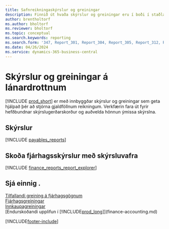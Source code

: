 ```yaml
---
title: Safnreikningaskýrslur og greiningar
description: Finnið út hvaða skýrslur og greiningar eru í boði í staðlaðri útgáfu Business Central til að halda utan um viðskiptaskuldir.
author: brentholtorf
ms.author: bholtorf
ms.reviewer: bholtorf
ms.topic: conceptual
ms.search.keywords: reporting
ms.search.form: '347, Report_301, Report_304, Report_305, Report_312, Report_317, Report_319, Report_321, Report_322, Report_329'
ms.date: 04/26/2024
ms.service: dynamics-365-business-central
---
```

# Skýrslur og greiningar á lánardrottnum

[!INCLUDE [prod_short](includes/prod_short.md)] er með innbyggðar skýrslur og greiningar sem geta hjálpað þér að stjórna gjaldföllnum reikningum. Verkfærin fara út fyrir hefðbundnar skýrslugerðarskorður og auðvelda hönnun ýmissa skýrslna.  

## Skýrslur

[!INCLUDE [payables_reports](includes/payables-reports-include.md)]

## Skoða fjárhagsskýrslur með skýrsluvafra

[!INCLUDE [finance_reports_report_explorer](includes/finance-reports-report-explorer-include.md)]

## Sjá einnig .

[Tilfallandi greining á fjárhagsgögnum](ad-hoc-analysis-finance.md)  
[Fjárhagsgreiningar](bi.md)  
[Innkaupagreiningar](purchasing-analytics-overview.md)  
[Endurskoðandi upplifun í [!INCLUDE[prod_long](includes/prod_long.md)]](finance-accounting.md)  

[!INCLUDE[footer-include](includes/footer-banner.md)]
